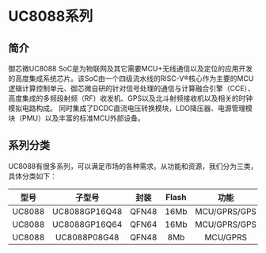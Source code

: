 # UC8088系列

## 简介

御芯微UC8088 SoC是为物联网及其它需要MCU+无线通信以及定位的应用开发的高度集成系统芯片。该SoC由一个四级流水线的RISC-V®核心作为主要的MCU逻辑计算控制单元、御芯微自研的针对信号处理的通信与计算融合引擎（CCE）、高度集成的多频段射频（RF）收发机、GPS以及北斗射频接收机以及相关的时钟模拟电路构成。 同时集成了DCDC直流电压转换模块，LDO降压器、电源管理模块（PMU）以及丰富的标准MCU外部设备。

## 系列分类

UC8088有很多系列，可以满足市场的各种需求。从功能和资源，我们分为三类，具体分类如下：

|  型号  |    子型号     | 封装  | Flash |     功能     |
| :----: | :-----------: | :---: | :---: | :----------: |
| UC8088 | UC8088GP16Q48 | QFN48 | 16Mb  | MCU/GPRS/GPS |
| UC8088 | UC8088GP16Q64 | QFN64 | 16Mb  | MCU/GPRS/GPS |
| UC8088 | UC8088P08G48  | QFN48 |  8Mb  |   MCU/GPRS   |




